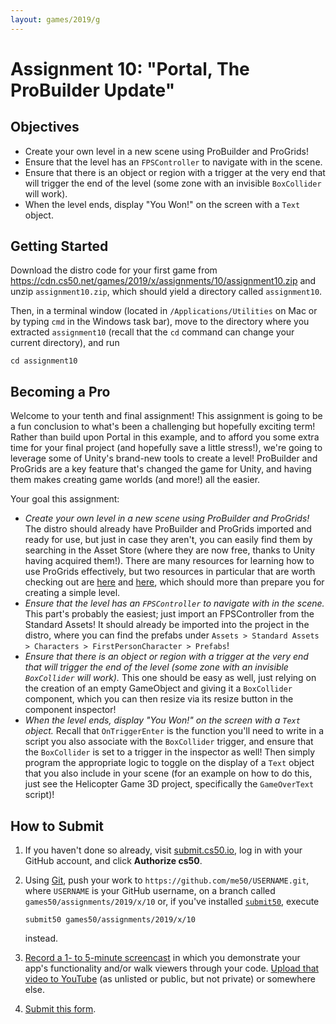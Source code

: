 ```yaml
---
layout: games/2019/g
---
```


# Assignment 10: "Portal, The ProBuilder Update"

## Objectives

* Create your own level in a new scene using ProBuilder and ProGrids!
* Ensure that the level has an `FPSController` to navigate with in the scene.
* Ensure that there is an object or region with a trigger at the very end that will trigger the end of the level (some zone with an invisible `BoxCollider` will work).
* When the level ends, display "You Won!" on the screen with a `Text` object.

## Getting Started

Download the distro code for your first game from <https://cdn.cs50.net/games/2019/x/assignments/10/assignment10.zip> and unzip `assignment10.zip`, which should yield a directory called `assignment10`.

Then, in a terminal window (located in `/Applications/Utilities` on Mac or by typing
`cmd` in the Windows task bar), move to the directory where you extracted `assignment10`
(recall that the `cd` command can change your current directory), and run

```
cd assignment10
```

## Becoming a Pro

Welcome to your tenth and final assignment! This assignment is going to be a fun conclusion to what's been a challenging but hopefully exciting term! Rather than build upon Portal in this example, and to afford you some extra time for your final project (and hopefully save a little stress!), we're going to leverage some of Unity's brand-new tools to create a level! ProBuilder and ProGrids are a key feature that's changed the game for Unity, and having them makes creating game worlds (and more!) all the easier.

Your goal this assignment:

* *Create your own level in a new scene using ProBuilder and ProGrids!* The distro should already have ProBuilder and ProGrids imported and ready for use, but just in case they aren't, you can easily find them by searching in the Asset Store (where they are now free, thanks to Unity having acquired them!). There are many resources for learning how to use ProGrids effectively, but two resources in particular that are worth checking out are [here](https://www.youtube.com/watch?v=PUSOg5YEflM) and [here](https://procore3d.github.io/probuilder2/), which should more than prepare you for creating a simple level.
* *Ensure that the level has an `FPSController` to navigate with in the scene.* This part's probably the easiest; just import an FPSController from the Standard Assets! It should already be imported into the project in the distro, where you can find the prefabs under `Assets > Standard Assets > Characters > FirstPersonCharacter > Prefabs`!
* *Ensure that there is an object or region with a trigger at the very end that will trigger the end of the level (some zone with an invisible `BoxCollider` will work).* This one should be easy as well, just relying on the creation of an empty GameObject and giving it a `BoxCollider` component, which you can then resize via its resize button in the component inspector!
* *When the level ends, display "You Won!" on the screen with a `Text` object.* Recall that `OnTriggerEnter` is the function you'll need to write in a script you also associate with the `BoxCollider` trigger, and ensure that the `BoxCollider` is set to a trigger in the inspector as well! Then simply program the appropriate logic to toggle on the display of a `Text` object that you also include in your scene (for an example on how to do this, just see the Helicopter Game 3D project, specifically the `GameOverText` script)!


## How to Submit

1. If you haven't done so already, visit [submit.cs50.io](https://submit.cs50.io/), log in with your GitHub account, and click **Authorize cs50**.
1. Using [Git](https://git-scm.com/downloads), push your work to `https://github.com/me50/USERNAME.git`, where `USERNAME` is your GitHub username, on a branch called `games50/assignments/2019/x/10` or, if you've installed [`submit50`](https://cs50.readthedocs.io/submit50/), execute

   ```
   submit50 games50/assignments/2019/x/10
   ```

   instead.
1. [Record a 1- to 5-minute screencast](https://www.howtogeek.com/205742/how-to-record-your-windows-mac-linux-android-or-ios-screen/) in which you demonstrate your app's functionality and/or walk viewers through your code. [Upload that video to YouTube](https://www.youtube.com/upload) (as unlisted or public, but not private) or somewhere else.
1. [Submit this form](https://forms.cs50.io/3f2958dd-e506-4232-970c-c51c62b94ae1).
